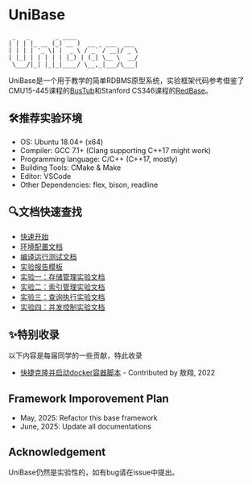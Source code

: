 # UniBase

```
 _   _       _ ____                 
| | | |_ __ (_) __ )  __ _ ___  ___ 
| | | | '_ \| |  _ \ / _` / __|/ _ \
| |_| | | | | | |_) | (_| \__ \  __/
 \___/|_| |_|_|____/ \__,_|___/\___|
```

UniBase是一个用于教学的简单RDBMS原型系统，实验框架代码参考借鉴了CMU15-445课程的[BusTub](https://github.com/cmu-db/bustub)和Stanford CS346课程的[RedBase](https://web.stanford.edu/class/cs346/2015/redbase.html)。

## :hammer_and_wrench:推荐实验环境

 - OS: Ubuntu 18.04+ (x64)
 - Compiler: GCC 7.1+ (Clang supporting C++17 might work)
 - Programming language: C/C++ (C++17, mostly)
 - Building Tools: CMake & Make
 - Editor: VSCode
 - Other Dependencies: flex, bison, readline

## :mag:文档快速查找

- [快速开始](./docs/tutorial.md)
- [环境配置文档](./docs/base-env-setup.md)
- [编译运行测试文档](./docs/compile-run-test.md)
- [实验报告模板](./misc/lab-report-template.doc)
- [实验一：存储管理实验文档](./docs/lab1-doc.md)
- [实验二：索引管理实验文档](./docs/lab2-doc.md)
- [实验三：查询执行实验文档](./docs/lab3-doc.md)
- [实验四：并发控制实验文档](./docs/lab4-doc.md)

## :sparkles:特别收录

以下内容是每届同学的一些贡献，特此收录

- [快捷克隆并启动docker容器脚本](./misc/quick-start.bat) - Contributed by 敖翔, 2022

## Framework Imporovement Plan

- May, 2025: Refactor this base framework
- June, 2025: Update all documentations

## Acknowledgement

UniBase仍然是实验性的，如有bug请在issue中提出。
